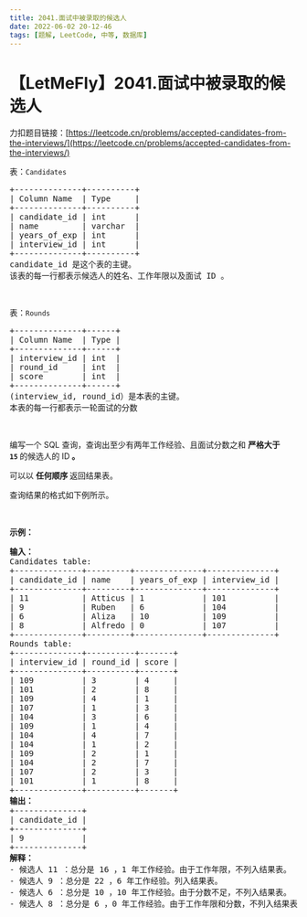 ```yaml
---
title: 2041.面试中被录取的候选人
date: 2022-06-02 20-12-46
tags: [题解, LeetCode, 中等, 数据库]
---
```


# 【LetMeFly】2041.面试中被录取的候选人

力扣题目链接：[https://leetcode.cn/problems/accepted-candidates-from-the-interviews/](https://leetcode.cn/problems/accepted-candidates-from-the-interviews/)

<p>表：<code>Candidates</code></p>

<pre>
+--------------+----------+
| Column Name  | Type     |
+--------------+----------+
| candidate_id | int      |
| name         | varchar  |
| years_of_exp | int      |
| interview_id | int      |
+--------------+----------+
candidate_id 是这个表的主键。
该表的每一行都表示候选人的姓名、工作年限以及面试 ID 。
</pre>

<p>&nbsp;</p>

<p>表：<code>Rounds</code></p>

<pre>
+--------------+------+
| Column Name  | Type |
+--------------+------+
| interview_id | int  |
| round_id     | int  |
| score        | int  |
+--------------+------+
(interview_id, round_id）是本表的主键。
本表的每一行都表示一轮面试的分数
</pre>

<p>&nbsp;</p>

<p>编写一个 SQL 查询，查询出至少有两年工作经验、且面试分数之和 <strong>严格大于 <code>15</code>&nbsp;</strong>的候选人的 ID<strong> 。</strong></p>

<p>可以以 <strong>任何顺序 </strong>返回结果表。</p>

<p>查询结果的格式如下例所示。</p>

<p>&nbsp;</p>

<p><strong>示例：</strong></p>

<pre>
<strong>输入：</strong>
Candidates table:
+--------------+---------+--------------+--------------+
| candidate_id | name    | years_of_exp | interview_id |
+--------------+---------+--------------+--------------+
| 11           | Atticus | 1            | 101          |
| 9            | Ruben   | 6            | 104          |
| 6            | Aliza   | 10           | 109          |
| 8            | Alfredo | 0            | 107          |
+--------------+---------+--------------+--------------+
Rounds table:
+--------------+----------+-------+
| interview_id | round_id | score |
+--------------+----------+-------+
| 109          | 3        | 4     |
| 101          | 2        | 8     |
| 109          | 4        | 1     |
| 107          | 1        | 3     |
| 104          | 3        | 6     |
| 109          | 1        | 4     |
| 104          | 4        | 7     |
| 104          | 1        | 2     |
| 109          | 2        | 1     |
| 104          | 2        | 7     |
| 107          | 2        | 3     |
| 101          | 1        | 8     |
+--------------+----------+-------+
<strong>输出：</strong>
+--------------+
| candidate_id |
+--------------+
| 9            |
+--------------+
<strong>解释：</strong>
- 候选人 11 ：总分是 16 ，1 年工作经验。由于工作年限，不列入结果表。
- 候选人 9 ：总分是 22 ，6 年工作经验。列入结果表。
- 候选人 6 ：总分是 10 ，10 年工作经验。由于分数不足，不列入结果表。
- 候选人 8 ：总分是 6 ，0 年工作经验。由于工作年限和分数，不列入结果表。
</pre>


    